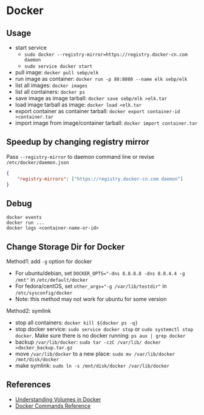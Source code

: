 
# Docker

## Usage

  * start service
    * `sudo docker --registry-mirror=https://registry.docker-cn.com daemon`
    * `sudo service docker start`
  * pull image: `docker pull sebp/elk`
  * run image as container: `docker run -p 80:8080 --name elk sebp/elk`
  * list all images: `docker images`
  * list all containers: `docker ps`
  * save image as image tarball: `docker save sebp/elk >elk.tar`
  * load image tarball as image: `docker load <elk.tar`
  * export container as container tarball: `docker export container-id >container.tar`
  * import image from image/container tarball: `docker import container.tar`
  
## Speedup by changing registry mirror

Pass `--registry-mirror` to daemon command line or revise `/etc/docker/daemon.json`

```json
{
    "registry-mirrors": ["https://registry.docker-cn.com daemon"]
}
```

## Debug

```
docker events
docker run ...
docker logs <container-name-or-id>
```

## Change Storage Dir for Docker

Method1: add `-g` option for docker
  * For ubuntu/debian, set `DOCKER_OPTS="-dns 8.8.8.8 -dns 8.8.4.4 -g /mnt"` in `/etc/default/docker`
  * For fedora/centOS, set `other_args="-g /var/lib/testdir"` in `/etc/sysconfig/docker`
  * Note: this method may not work for ubuntu for some version
  
  
Method2: symlink
  * stop all containers: `docker kill ${docker ps -q}`
  * stop docker service: `sudo service docker stop` or `sudo systemctl stop docker`. Make sure there is no docker running: `ps aux | grep docker`
  * backup `/var/lib/docker`: `sudo tar -czC /var/lib/ docker >docker_backup.tar.gz`
  * move `/var/lib/docker` to a new place: `sudo mv /var/lib/docker /mnt/disk/docker`
  * make symlink: `sudo ln -s /mnt/disk/docker /var/lib/docker`

## References

  * [Understanding Volumes in Docker](https://container-solutions.com/understanding-volumes-docker/)
  * [Docker Commands Reference](https://docs.docker.com/engine/reference/commandline/docker/)
